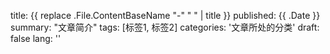 title: {{ replace .File.ContentBaseName "-" " " | title }}
published: {{ .Date }}
summary: "文章简介"
tags: [标签1, 标签2]
categories: '文章所处的分类'
draft: false
lang: ''

